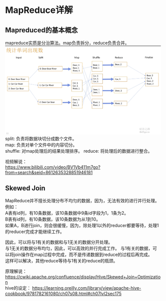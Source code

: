 # MapReduce详解
## Mapreduced的基本概念
mapreduce实质是分治算法。map负责拆分，reduce负责合并。  
![Mapreduce架构图](./assets/img/mapreduce.png)  
split: 负责将数据块切分成数个文件。  
map: 负责对单个文件中的内容切分。  
shuffle: 对map处理后的结果处理排序。
reduce: 将处理后的数据进行整合。

视频解说：  
https://www.bilibili.com/video/BV1Vb411m7go?from=search&seid=8612635328851946181

## Skewed Join
MapReduce并不擅长处理分布不均匀的数据，因为，无法有效的进行并行处理。  
例如：  
A表有id列，有10条数据，该10条数据中9条id字段为1，1条为2。  
B表有id列，有10条数据，该10条数据为从1到10。  
如果A，B进行join，则会很缓慢，因为，除处理1以外的reducer都要等待，处理1的reducer完成才能继续工作。

因此，可以将与1有关的数据和与1无关的数据分开处理。  
与1无关的数据分布均匀，因此，可以高效的并行完成工作。
与1有关的数据，可以将join操作在map过程中完成，而不是传递数据到reduce的过程后再完成。  
这样可以解决，其他reduce等待与1有关的reduce的瓶颈。

原理解说：  
https://cwiki.apache.org/confluence/display/Hive/Skewed+Join+Optimization  
hive的设定：
https://learning.oreilly.com/library/view/apache-hive-cookbook/9781782161080/ch07s08.html#ch07lvl2sec175
